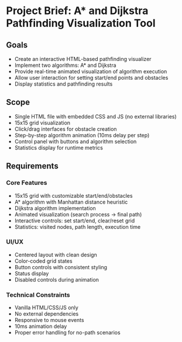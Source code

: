 # Project Brief: A* and Dijkstra Pathfinding Visualization Tool

## Goals
- Create an interactive HTML-based pathfinding visualizer
- Implement two algorithms: A* and Dijkstra
- Provide real-time animated visualization of algorithm execution
- Allow user interaction for setting start/end points and obstacles
- Display statistics and pathfinding results

## Scope
- Single HTML file with embedded CSS and JS (no external libraries)
- 15x15 grid visualization
- Click/drag interfaces for obstacle creation
- Step-by-step algorithm animation (10ms delay per step)
- Control panel with buttons and algorithm selection
- Statistics display for runtime metrics

## Requirements
### Core Features
- 15x15 grid with customizable start/end/obstacles
- A* algorithm with Manhattan distance heuristic
- Dijkstra algorithm implementation
- Animated visualization (search process → final path)
- Interactive controls: set start/end, clear/reset grid
- Statistics: visited nodes, path length, execution time

### UI/UX
- Centered layout with clean design
- Color-coded grid states
- Button controls with consistent styling
- Status display
- Disabled controls during animation

### Technical Constraints
- Vanilla HTML/CSS/JS only
- No external dependencies
- Responsive to mouse events
- 10ms animation delay
- Proper error handling for no-path scenarios
